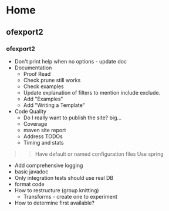 # Home

## ofexport2

### ofexport2

- Don't print help when no options - update doc
- Documentation
  - Proof Read
  - Check prune still works
  - Check examples
  - Update explanation of filters to mention include exclude.
  - Add "Examples"
  - Add "Writing a Template"
- Code Quality 
  - Do I really want to publish the site? big...
  - Coverage
  - maven site report
  - Address TODOs
  - Timing and stats

> > Have default or named configuration files
> > Use spring

  - Add comprehensive logging
  - basic javadoc
  - Only integration tests should use real DB
  - format code
- How to restructure (group knitting)
  - Transforms - create one to experiment
- How to determine first available?



